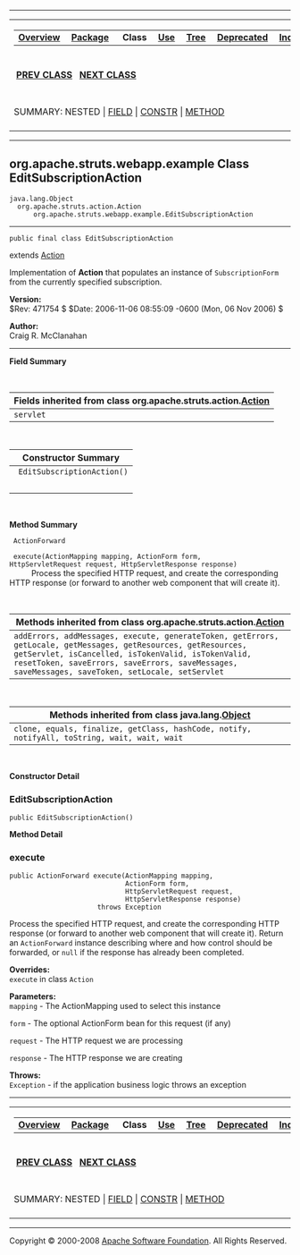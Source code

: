 ------------------------------------------------------------------------

<span id="navbar_top"></span> [](#skip-navbar_top "Skip navigation links")

<table>
<colgroup>
<col width="50%" />
<col width="50%" />
</colgroup>
<tbody>
<tr class="odd">
<td align="left"><span id="navbar_top_firstrow"></span>
<table>
<tbody>
<tr class="odd">
<td align="left"><a href="../../../../../overview-summary.html.md"><strong>Overview</strong></a> </td>
<td align="left"><a href="package-summary.html.md"><strong>Package</strong></a> </td>
<td align="left"> <strong>Class</strong> </td>
<td align="left"><a href="class-use/EditSubscriptionAction.html.md"><strong>Use</strong></a> </td>
<td align="left"><a href="package-tree.html.md"><strong>Tree</strong></a> </td>
<td align="left"><a href="../../../../../deprecated-list.html.md"><strong>Deprecated</strong></a> </td>
<td align="left"><a href="../../../../../index-all.html.md"><strong>Index</strong></a> </td>
<td align="left"><a href="../../../../../help-doc.html.md"><strong>Help</strong></a> </td>
</tr>
</tbody>
</table></td>
<td align="left"></td>
</tr>
<tr class="even">
<td align="left"> <a href="../../../../../org/apache/struts/webapp/example/EditRegistrationAction.html.md" title="class in org.apache.struts.webapp.example"><strong>PREV CLASS</strong></a>   <a href="../../../../../org/apache/struts/webapp/example/ExpiredPasswordException.html" title="class in org.apache.struts.webapp.example"><strong>NEXT CLASS</strong></a></td>
<td align="left"><a href="../../../../../index.html.md?org/apache/struts/webapp/example/EditSubscriptionAction.html"><strong>FRAMES</strong></a>    <a href="EditSubscriptionAction.html"><strong>NO FRAMES</strong></a>    
<a href="../../../../../allclasses-noframe.html.md"><strong>All Classes</strong></a></td>
</tr>
<tr class="odd">
<td align="left">SUMMARY: NESTED | <a href="#fields_inherited_from_class_org.apache.struts.action.Action">FIELD</a> | <a href="#constructor_summary">CONSTR</a> | <a href="#method_summary">METHOD</a></td>
<td align="left">DETAIL: FIELD | <a href="#constructor_detail">CONSTR</a> | <a href="#method_detail">METHOD</a></td>
</tr>
</tbody>
</table>

<span id="skip-navbar_top"></span>

------------------------------------------------------------------------

org.apache.struts.webapp.example
 Class EditSubscriptionAction
--------------------------------

    java.lang.Object
      org.apache.struts.action.Action
          org.apache.struts.webapp.example.EditSubscriptionAction

------------------------------------------------------------------------

    public final class EditSubscriptionAction

extends [Action](http://struts.apache.org/apidocs/org/apache/struts/action/Action.html.md?is-external=true "class or interface in org.apache.struts.action")

Implementation of **Action** that populates an instance of `SubscriptionForm` from the currently specified subscription.

**Version:**  
$Rev: 471754 $ $Date: 2006-11-06 08:55:09 -0600 (Mon, 06 Nov 2006) $

**Author:**  
Craig R. McClanahan

------------------------------------------------------------------------

<span id="field_summary"></span>

**Field Summary**

 <span id="fields_inherited_from_class_org.apache.struts.action.Action"></span>

| **Fields inherited from class org.apache.struts.action.[Action](http://struts.apache.org/apidocs/org/apache/struts/action/Action.html.md?is-external=true "class or interface in org.apache.struts.action")** |
|------------------------------------------------------------------------------------------------------------------------------------------------------------------------------------------------------------|
| `servlet`                                                                                                                                                                                                  |

  <span id="constructor_summary"></span>

| **Constructor Summary**     |
|-----------------------------|
| ` EditSubscriptionAction()` 
                              |

  <span id="method_summary"></span>

**Method Summary**

` ActionForward`

` execute(ActionMapping mapping, ActionForm form, HttpServletRequest request, HttpServletResponse response)`
           Process the specified HTTP request, and create the corresponding HTTP response (or forward to another web component that will create it).

 <span id="methods_inherited_from_class_org.apache.struts.action.Action"></span>

| **Methods inherited from class org.apache.struts.action.[Action](http://struts.apache.org/apidocs/org/apache/struts/action/Action.html.md?is-external=true "class or interface in org.apache.struts.action")**                                                            |
|------------------------------------------------------------------------------------------------------------------------------------------------------------------------------------------------------------------------------------------------------------------------|
| `addErrors, addMessages, execute, generateToken, getErrors, getLocale, getMessages, getResources, getResources, getServlet, isCancelled, isTokenValid, isTokenValid, resetToken, saveErrors, saveErrors, saveMessages, saveMessages, saveToken, setLocale, setServlet` |

 <span id="methods_inherited_from_class_java.lang.Object"></span>

| **Methods inherited from class java.lang.[Object](http://java.sun.com/j2se/1.4.2/docs/api/java/lang/Object.html.md?is-external=true "class or interface in java.lang")** |
|-----------------------------------------------------------------------------------------------------------------------------------------------------------------------|
| `clone, equals, finalize, getClass, hashCode, notify, notifyAll, toString, wait, wait, wait`                                                                          |

 

<span id="constructor_detail"></span>

**Constructor Detail**

### EditSubscriptionAction

    public EditSubscriptionAction()

<span id="method_detail"></span>

**Method Detail**

### execute

    public ActionForward execute(ActionMapping mapping,
                                 ActionForm form,
                                 HttpServletRequest request,
                                 HttpServletResponse response)
                          throws Exception

Process the specified HTTP request, and create the corresponding HTTP response (or forward to another web component that will create it). Return an `ActionForward` instance describing where and how control should be forwarded, or `null` if the response has already been completed.

**Overrides:**  
`execute` in class `Action`

<!-- -->

**Parameters:**  
`mapping` - The ActionMapping used to select this instance

`form` - The optional ActionForm bean for this request (if any)

`request` - The HTTP request we are processing

`response` - The HTTP response we are creating

**Throws:**  
`Exception` - if the application business logic throws an exception

------------------------------------------------------------------------

<span id="navbar_bottom"></span> [](#skip-navbar_bottom "Skip navigation links")

<table>
<colgroup>
<col width="50%" />
<col width="50%" />
</colgroup>
<tbody>
<tr class="odd">
<td align="left"><span id="navbar_bottom_firstrow"></span>
<table>
<tbody>
<tr class="odd">
<td align="left"><a href="../../../../../overview-summary.html.md"><strong>Overview</strong></a> </td>
<td align="left"><a href="package-summary.html.md"><strong>Package</strong></a> </td>
<td align="left"> <strong>Class</strong> </td>
<td align="left"><a href="class-use/EditSubscriptionAction.html.md"><strong>Use</strong></a> </td>
<td align="left"><a href="package-tree.html.md"><strong>Tree</strong></a> </td>
<td align="left"><a href="../../../../../deprecated-list.html.md"><strong>Deprecated</strong></a> </td>
<td align="left"><a href="../../../../../index-all.html.md"><strong>Index</strong></a> </td>
<td align="left"><a href="../../../../../help-doc.html.md"><strong>Help</strong></a> </td>
</tr>
</tbody>
</table></td>
<td align="left"></td>
</tr>
<tr class="even">
<td align="left"> <a href="../../../../../org/apache/struts/webapp/example/EditRegistrationAction.html.md" title="class in org.apache.struts.webapp.example"><strong>PREV CLASS</strong></a>   <a href="../../../../../org/apache/struts/webapp/example/ExpiredPasswordException.html" title="class in org.apache.struts.webapp.example"><strong>NEXT CLASS</strong></a></td>
<td align="left"><a href="../../../../../index.html.md?org/apache/struts/webapp/example/EditSubscriptionAction.html"><strong>FRAMES</strong></a>    <a href="EditSubscriptionAction.html"><strong>NO FRAMES</strong></a>    
<a href="../../../../../allclasses-noframe.html.md"><strong>All Classes</strong></a></td>
</tr>
<tr class="odd">
<td align="left">SUMMARY: NESTED | <a href="#fields_inherited_from_class_org.apache.struts.action.Action">FIELD</a> | <a href="#constructor_summary">CONSTR</a> | <a href="#method_summary">METHOD</a></td>
<td align="left">DETAIL: FIELD | <a href="#constructor_detail">CONSTR</a> | <a href="#method_detail">METHOD</a></td>
</tr>
</tbody>
</table>

<span id="skip-navbar_bottom"></span>

------------------------------------------------------------------------

Copyright © 2000-2008 [Apache Software Foundation](http://www.apache.org/). All Rights Reserved.
